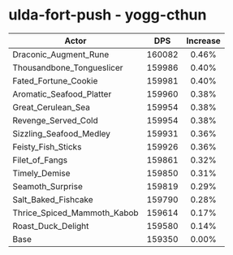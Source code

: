 # ulda-fort-push - yogg-cthun
| Actor | DPS | Increase |
|---|:---:|:---:|
|Draconic_Augment_Rune|160082|0.46%|
|Thousandbone_Tongueslicer|159986|0.40%|
|Fated_Fortune_Cookie|159981|0.40%|
|Aromatic_Seafood_Platter|159960|0.38%|
|Great_Cerulean_Sea|159954|0.38%|
|Revenge_Served_Cold|159954|0.38%|
|Sizzling_Seafood_Medley|159931|0.36%|
|Feisty_Fish_Sticks|159926|0.36%|
|Filet_of_Fangs|159861|0.32%|
|Timely_Demise|159850|0.31%|
|Seamoth_Surprise|159819|0.29%|
|Salt_Baked_Fishcake|159790|0.28%|
|Thrice_Spiced_Mammoth_Kabob|159614|0.17%|
|Roast_Duck_Delight|159580|0.14%|
|Base|159350|0.00%|
